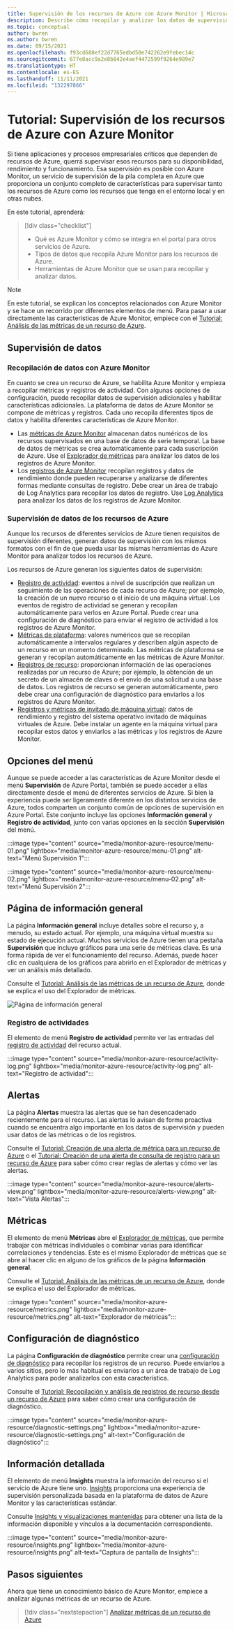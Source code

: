 ```yaml
---
title: Supervisión de los recursos de Azure con Azure Monitor | Microsoft Docs
description: Describe cómo recopilar y analizar los datos de supervisión de los recursos de Azure mediante Azure Monitor.
ms.topic: conceptual
author: bwren
ms.author: bwren
ms.date: 09/15/2021
ms.openlocfilehash: f93cd688ef22d7765edbd50e742262e9febec14c
ms.sourcegitcommit: 677e8acc9a2e8b842e4aef4472599f9264e989e7
ms.translationtype: HT
ms.contentlocale: es-ES
ms.lasthandoff: 11/11/2021
ms.locfileid: "132297866"
---
```

# <a name="tutorial-monitor-azure-resources-with-azure-monitor"></a>Tutorial: Supervisión de los recursos de Azure con Azure Monitor
Si tiene aplicaciones y procesos empresariales críticos que dependen de recursos de Azure, querrá supervisar esos recursos para su disponibilidad, rendimiento y funcionamiento. Esa supervisión es posible con Azure Monitor, un servicio de supervisión de la pila completa en Azure que proporciona un conjunto completo de características para supervisar tanto los recursos de Azure como los recursos que tenga en el entorno local y en otras nubes.

En este tutorial, aprenderá:

> [!div class="checklist"]
> * Qué es Azure Monitor y cómo se integra en el portal para otros servicios de Azure.
> * Tipos de datos que recopila Azure Monitor para los recursos de Azure.
> * Herramientas de Azure Monitor que se usan para recopilar y analizar datos.

> [!NOTE]
> En este tutorial, se explican los conceptos relacionados con Azure Monitor y se hace un recorrido por diferentes elementos de menú. Para pasar a usar directamente las características de Azure Monitor, empiece con el [Tutorial: Análisis de las métricas de un recurso de Azure](../essentials/tutorial-metrics.md).


## <a name="monitoring-data"></a>Supervisión de datos

### <a name="azure-monitor-data-collection"></a>Recopilación de datos con Azure Monitor
En cuanto se crea un recurso de Azure, se habilita Azure Monitor y empieza a recopilar métricas y registros de actividad. Con algunas opciones de configuración, puede recopilar datos de supervisión adicionales y habilitar características adicionales. La plataforma de datos de Azure Monitor se compone de métricas y registros. Cada uno recopila diferentes tipos de datos y habilita diferentes características de Azure Monitor.

- Las [métricas de Azure Monitor](../essentials/data-platform-metrics.md) almacenan datos numéricos de los recursos supervisados en una base de datos de serie temporal. La base de datos de métricas se crea automáticamente para cada suscripción de Azure. Use el [Explorador de métricas](../essentials/tutorial-metrics.md) para analizar los datos de los registros de Azure Monitor.
- Los [registros de Azure Monitor](../logs/data-platform-logs.md) recopilan registros y datos de rendimiento donde pueden recuperarse y analizarse de diferentes formas mediante consultas de registro. Debe crear un área de trabajo de Log Analytics para recopilar los datos de registro. Use [Log Analytics](../logs/log-analytics-tutorial.md) para analizar los datos de los registros de Azure Monitor.

### <a name="monitoring-data-from-azure-resources"></a>Supervisión de datos de los recursos de Azure
Aunque los recursos de diferentes servicios de Azure tienen requisitos de supervisión diferentes, generan datos de supervisión con los mismos formatos con el fin de que pueda usar las mismas herramientas de Azure Monitor para analizar todos los recursos de Azure.

Los recursos de Azure generan los siguientes datos de supervisión:

- [Registro de actividad](./platform-logs-overview.md): eventos a nivel de suscripción que realizan un seguimiento de las operaciones de cada recurso de Azure; por ejemplo, la creación de un nuevo recurso o el inicio de una máquina virtual. Los eventos de registro de actividad se generan y recopilan automáticamente para verlos en Azure Portal. Puede crear una configuración de diagnóstico para enviar el registro de actividad a los registros de Azure Monitor.
- [Métricas de plataforma](../essentials/data-platform-metrics.md): valores numéricos que se recopilan automáticamente a intervalos regulares y describen algún aspecto de un recurso en un momento determinado. Las métricas de plataforma se generan y recopilan automáticamente en las métricas de Azure Monitor.
- [Registros de recurso](./platform-logs-overview.md): proporcionan información de las operaciones realizadas por un recurso de Azure; por ejemplo, la obtención de un secreto de un almacén de claves o el envío de una solicitud a una base de datos. Los registros de recurso se generan automáticamente, pero debe crear una configuración de diagnóstico para enviarlos a los registros de Azure Monitor.
- [Registros y métricas de invitado de máquina virtual](): datos de rendimiento y registro del sistema operativo invitado de máquinas virtuales de Azure. Debe instalar un agente en la máquina virtual para recopilar estos datos y enviarlos a las métricas y los registros de Azure Monitor.


## <a name="menu-options"></a>Opciones del menú
Aunque se puede acceder a las características de Azure Monitor desde el menú **Supervisión** de Azure Portal, también se puede acceder a ellas directamente desde el menú de diferentes servicios de Azure. Si bien la experiencia puede ser ligeramente diferente en los distintos servicios de Azure, todos comparten un conjunto común de opciones de supervisión en Azure Portal. Este conjunto incluye las opciones **Información general** y **Registro de actividad**, junto con varias opciones en la sección **Supervisión** del menú. 

:::image type="content" source="media/monitor-azure-resource/menu-01.png" lightbox="media/monitor-azure-resource/menu-01.png" alt-text="Menú Supervisión 1":::

:::image type="content" source="media/monitor-azure-resource/menu-02.png" lightbox="media/monitor-azure-resource/menu-02.png" alt-text="Menú Supervisión 2":::


## <a name="overview-page"></a>Página de información general
La página **Información general** incluye detalles sobre el recurso y, a menudo, su estado actual. Por ejemplo, una máquina virtual muestra su estado de ejecución actual. Muchos servicios de Azure tienen una pestaña **Supervisión** que incluye gráficos para una serie de métricas clave. Es una forma rápida de ver el funcionamiento del recurso. Además, puede hacer clic en cualquiera de los gráficos para abrirlo en el Explorador de métricas y ver un análisis más detallado. 

Consulte el [Tutorial: Análisis de las métricas de un recurso de Azure](../essentials/tutorial-metrics.md), donde se explica el uso del Explorador de métricas.

![Página de información general](media/monitor-azure-resource/overview-page.png)
### <a name="activity-log"></a>Registro de actividades 
El elemento de menú **Registro de actividad** permite ver las entradas del [registro de actividad](../essentials/activity-log.md) del recurso actual. 

:::image type="content" source="media/monitor-azure-resource/activity-log.png" lightbox="media/monitor-azure-resource/activity-log.png" alt-text="Registro de actividad":::

## <a name="alerts"></a>Alertas
La página **Alertas** muestra las alertas que se han desencadenado recientemente para el recurso. Las alertas lo avisan de forma proactiva cuando se encuentra algo importante en los datos de supervisión y pueden usar datos de las métricas o de los registros.

Consulte el [Tutorial: Creación de una alerta de métrica para un recurso de Azure](../alerts/tutorial-metric-alert.md) o el [Tutorial: Creación de una alerta de consulta de registro para un recurso de Azure](../alerts/tutorial-log-alert.md) para saber cómo crear reglas de alertas y cómo ver las alertas.

:::image type="content" source="media/monitor-azure-resource/alerts-view.png" lightbox="media/monitor-azure-resource/alerts-view.png" alt-text="Vista Alertas":::

## <a name="metrics"></a>Métricas
El elemento de menú **Métricas** abre el [Explorador de métricas](./metrics-getting-started.md), que permite trabajar con métricas individuales o combinar varias para identificar correlaciones y tendencias. Este es el mismo Explorador de métricas que se abre al hacer clic en alguno de los gráficos de la página **Información general**.

Consulte el [Tutorial: Análisis de las métricas de un recurso de Azure](../essentials/tutorial-metrics.md), donde se explica el uso del Explorador de métricas.

:::image type="content" source="media/monitor-azure-resource/metrics.png" lightbox="media/monitor-azure-resource/metrics.png" alt-text="Explorador de métricas":::


## <a name="diagnostic-settings"></a>Configuración de diagnóstico
La página **Configuración de diagnóstico** permite crear una [configuración de diagnóstico](../essentials/diagnostic-settings.md) para recopilar los registros de un recurso. Puede enviarlos a varios sitios, pero lo más habitual es enviarlos a un área de trabajo de Log Analytics para poder analizarlos con esta característica.

Consulte el [Tutorial: Recopilación y análisis de registros de recurso desde un recurso de Azure](../essentials/tutorial-resource-logs.md) para saber cómo crear una configuración de diagnóstico.

:::image type="content" source="media/monitor-azure-resource/diagnostic-settings.png" lightbox="media/monitor-azure-resource/diagnostic-settings.png" alt-text="Configuración de diagnóstico":::



## <a name="insights"></a>Información detallada 
El elemento de menú **Insights** muestra la información del recurso si el servicio de Azure tiene uno. [Insights](../monitor-reference.md) proporciona una experiencia de supervisión personalizada basada en la plataforma de datos de Azure Monitor y las características estándar. 


Consulte [Insights y visualizaciones mantenidas](../monitor-reference.md#insights-and-curated-visualizations) para obtener una lista de la información disponible y vínculos a la documentación correspondiente.

:::image type="content" source="media/monitor-azure-resource/insights.png" lightbox="media/monitor-azure-resource/insights.png" alt-text="Captura de pantalla de Insights":::

## <a name="next-steps"></a>Pasos siguientes
Ahora que tiene un conocimiento básico de Azure Monitor, empiece a analizar algunas métricas de un recurso de Azure.

> [!div class="nextstepaction"]
> [Analizar métricas de un recurso de Azure](../essentials/tutorial-metrics.md)
